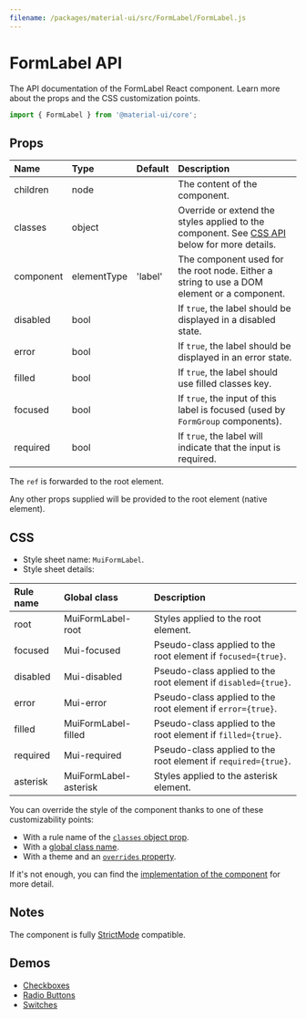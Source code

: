 ```yaml
---
filename: /packages/material-ui/src/FormLabel/FormLabel.js
---
```


<!--- This documentation is automatically generated, do not try to edit it. -->

# FormLabel API

<p class="description">The API documentation of the FormLabel React component. Learn more about the props and the CSS customization points.</p>

```js
import { FormLabel } from '@material-ui/core';
```



## Props

| Name | Type | Default | Description |
|:-----|:-----|:--------|:------------|
| <span class="prop-name">children</span> | <span class="prop-type">node</span> |  | The content of the component. |
| <span class="prop-name">classes</span> | <span class="prop-type">object</span> |  | Override or extend the styles applied to the component. See [CSS API](#css) below for more details. |
| <span class="prop-name">component</span> | <span class="prop-type">elementType</span> | <span class="prop-default">'label'</span> | The component used for the root node. Either a string to use a DOM element or a component. |
| <span class="prop-name">disabled</span> | <span class="prop-type">bool</span> |  | If `true`, the label should be displayed in a disabled state. |
| <span class="prop-name">error</span> | <span class="prop-type">bool</span> |  | If `true`, the label should be displayed in an error state. |
| <span class="prop-name">filled</span> | <span class="prop-type">bool</span> |  | If `true`, the label should use filled classes key. |
| <span class="prop-name">focused</span> | <span class="prop-type">bool</span> |  | If `true`, the input of this label is focused (used by `FormGroup` components). |
| <span class="prop-name">required</span> | <span class="prop-type">bool</span> |  | If `true`, the label will indicate that the input is required. |

The `ref` is forwarded to the root element.

Any other props supplied will be provided to the root element (native element).

## CSS

- Style sheet name: `MuiFormLabel`.
- Style sheet details:

| Rule name | Global class | Description |
|:-----|:-------------|:------------|
| <span class="prop-name">root</span> | <span class="prop-name">MuiFormLabel-root</span> | Styles applied to the root element.
| <span class="prop-name">focused</span> | <span class="prop-name">Mui-focused</span> | Pseudo-class applied to the root element if `focused={true}`.
| <span class="prop-name">disabled</span> | <span class="prop-name">Mui-disabled</span> | Pseudo-class applied to the root element if `disabled={true}`.
| <span class="prop-name">error</span> | <span class="prop-name">Mui-error</span> | Pseudo-class applied to the root element if `error={true}`.
| <span class="prop-name">filled</span> | <span class="prop-name">MuiFormLabel-filled</span> | Pseudo-class applied to the root element if `filled={true}`.
| <span class="prop-name">required</span> | <span class="prop-name">Mui-required</span> | Pseudo-class applied to the root element if `required={true}`.
| <span class="prop-name">asterisk</span> | <span class="prop-name">MuiFormLabel-asterisk</span> | Styles applied to the asterisk element.

You can override the style of the component thanks to one of these customizability points:

- With a rule name of the [`classes` object prop](/customization/components/#overriding-styles-with-classes).
- With a [global class name](/customization/components/#overriding-styles-with-global-class-names).
- With a theme and an [`overrides` property](/customization/globals/#css).

If it's not enough, you can find the [implementation of the component](https://github.com/mui-org/material-ui/blob/master/packages/material-ui/src/FormLabel/FormLabel.js) for more detail.

## Notes

The component is fully [StrictMode](https://reactjs.org/docs/strict-mode.html) compatible.

## Demos

- [Checkboxes](/components/checkboxes/)
- [Radio Buttons](/components/radio-buttons/)
- [Switches](/components/switches/)

